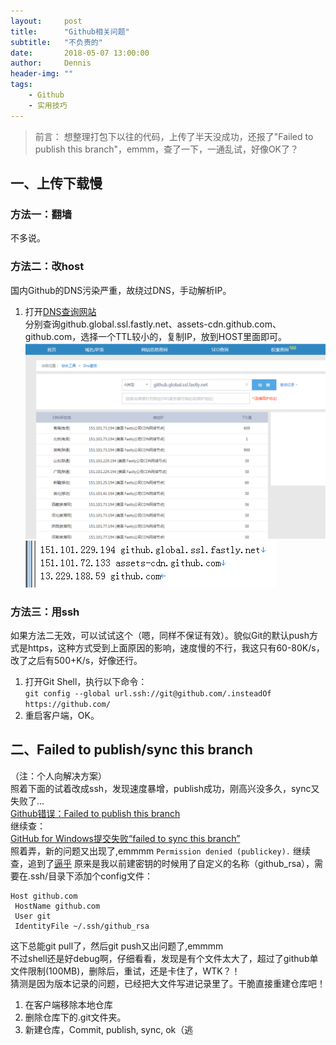 ```yaml
---
layout:     post
title:      "Github相关问题"
subtitle:   "不负责的"
date:       2018-05-07 13:00:00
author:     Dennis
header-img: ""
tags:
    - Github
    - 实用技巧
---
```


> 前言：
> 想整理打包下以往的代码，上传了半天没成功，还报了"Failed to publish this branch"，emmm，查了一下，一通乱试，好像OK了？

## 一、上传下载慢

### 方法一：翻墙
 不多说。

### 方法二：改host
国内Github的DNS污染严重，故绕过DNS，手动解析IP。
1. 打开[DNS查询网站](http://tool.chinaz.com/dns)  
分别查询github.global.ssl.fastly.net、assets-cdn.github.com、github.com，选择一个TTL较小的，复制IP，放到HOST里面即可。
![check ip](/img/in-post/solutionForGithub/查dns-ip.png)
![host](/img/in-post/solutionForGithub/host.png)

### 方法三：用ssh
如果方法二无效，可以试试这个（嗯，同样不保证有效）。貌似Git的默认push方式是https，这种方式受到上面原因的影响，速度慢的不行，我这只有60-80K/s，改了之后有500+K/s，好像还行。
1. 打开Git Shell，执行以下命令：  
`git config --global url.ssh://git@github.com/.insteadOf https://github.com/`
2. 重启客户端，OK。

## 二、Failed to publish/sync this branch
（注：个人向解决方案）  
照着下面的试着改成ssh，发现速度暴增，publish成功，刚高兴没多久，sync又失败了...  
[Github错误：Failed to publish this branch](https://www.cnblogs.com/shoneworn/p/5262418.html)  
继续查：  
[GitHub for Windows提交失败“failed to sync this branch”](https://blog.csdn.net/gzu_cs_yige23/article/details/50722454)  
照着弄，新的问题又出现了,emmmm
`Permission denied (publickey).`
继续查，追到了[逼乎](https://www.zhihu.com/question/21402411)
原来是我以前建密钥的时候用了自定义的名称（github_rsa），需要在.ssh/目录下添加个config文件：  
```
Host github.com
 HostName github.com
 User git
 IdentityFile ~/.ssh/github_rsa
 ```
这下总能git pull了，然后git push又出问题了,emmmm  
不过shell还是好debug啊，仔细看看，发现是有个文件太大了，超过了github单文件限制(100MB)，删除后，重试，还是卡住了，WTK？！  
猜测是因为版本记录的问题，已经把大文件写进记录里了。干脆直接重建仓库吧！
1. 在客户端移除本地仓库
2. 删除仓库下的.git文件夹。
3. 新建仓库，Commit, publish, sync, ok（逃
